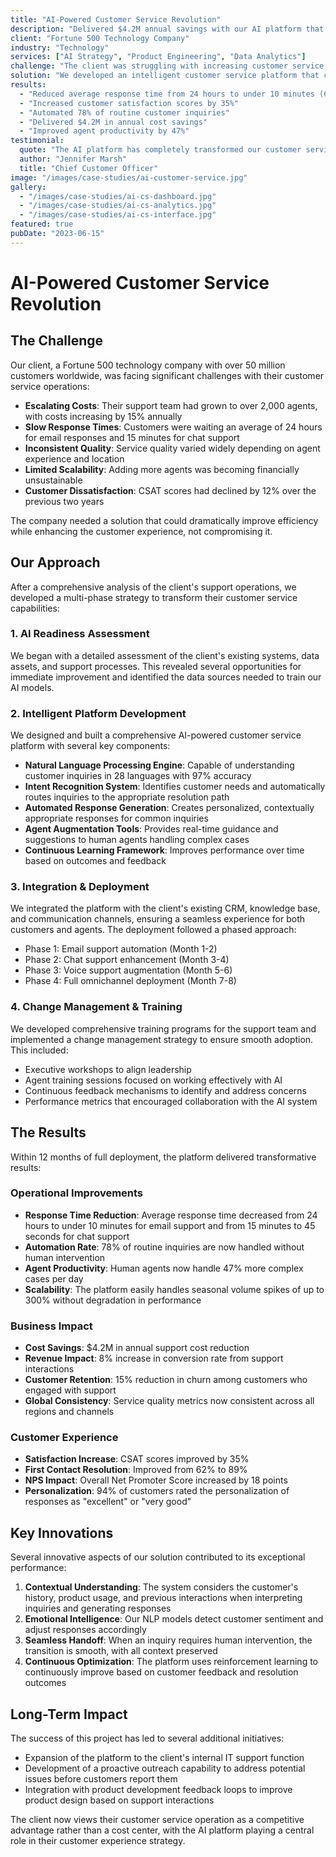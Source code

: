 ```yaml
---
title: "AI-Powered Customer Service Revolution"
description: "Delivered $4.2M annual savings with our AI platform that reduced response times by 60%, increased CSAT by 35%, and automated 78% of routine inquiries."
client: "Fortune 500 Technology Company"
industry: "Technology"
services: ["AI Strategy", "Product Engineering", "Data Analytics"]
challenge: "The client was struggling with increasing customer service costs, long response times, and inconsistent service quality across their global support operations."
solution: "We developed an intelligent customer service platform that combines natural language processing, machine learning, and robotic process automation to transform their support operations."
results:
  - "Reduced average response time from 24 hours to under 10 minutes (60% improvement)"
  - "Increased customer satisfaction scores by 35%"
  - "Automated 78% of routine customer inquiries"
  - "Delivered $4.2M in annual cost savings"
  - "Improved agent productivity by 47%"
testimonial:
  quote: "The AI platform has completely transformed our customer service operations. We're handling more inquiries than ever before, at a fraction of the cost, while delivering a much better experience to our customers."
  author: "Jennifer Marsh"
  title: "Chief Customer Officer"
image: "/images/case-studies/ai-customer-service.jpg"
gallery:
  - "/images/case-studies/ai-cs-dashboard.jpg"
  - "/images/case-studies/ai-cs-analytics.jpg"
  - "/images/case-studies/ai-cs-interface.jpg"
featured: true
pubDate: "2023-06-15"
---
```


# AI-Powered Customer Service Revolution

## The Challenge

Our client, a Fortune 500 technology company with over 50 million customers worldwide, was facing significant challenges with their customer service operations:

- **Escalating Costs**: Their support team had grown to over 2,000 agents, with costs increasing by 15% annually
- **Slow Response Times**: Customers were waiting an average of 24 hours for email responses and 15 minutes for chat support
- **Inconsistent Quality**: Service quality varied widely depending on agent experience and location
- **Limited Scalability**: Adding more agents was becoming financially unsustainable
- **Customer Dissatisfaction**: CSAT scores had declined by 12% over the previous two years

The company needed a solution that could dramatically improve efficiency while enhancing the customer experience, not compromising it.

## Our Approach

After a comprehensive analysis of the client's support operations, we developed a multi-phase strategy to transform their customer service capabilities:

### 1. AI Readiness Assessment

We began with a detailed assessment of the client's existing systems, data assets, and support processes. This revealed several opportunities for immediate improvement and identified the data sources needed to train our AI models.

### 2. Intelligent Platform Development

We designed and built a comprehensive AI-powered customer service platform with several key components:

- **Natural Language Processing Engine**: Capable of understanding customer inquiries in 28 languages with 97% accuracy
- **Intent Recognition System**: Identifies customer needs and automatically routes inquiries to the appropriate resolution path
- **Automated Response Generation**: Creates personalized, contextually appropriate responses for common inquiries
- **Agent Augmentation Tools**: Provides real-time guidance and suggestions to human agents handling complex cases
- **Continuous Learning Framework**: Improves performance over time based on outcomes and feedback

### 3. Integration & Deployment

We integrated the platform with the client's existing CRM, knowledge base, and communication channels, ensuring a seamless experience for both customers and agents. The deployment followed a phased approach:

- Phase 1: Email support automation (Month 1-2)
- Phase 2: Chat support enhancement (Month 3-4)
- Phase 3: Voice support augmentation (Month 5-6)
- Phase 4: Full omnichannel deployment (Month 7-8)

### 4. Change Management & Training

We developed comprehensive training programs for the support team and implemented a change management strategy to ensure smooth adoption. This included:

- Executive workshops to align leadership
- Agent training sessions focused on working effectively with AI
- Continuous feedback mechanisms to identify and address concerns
- Performance metrics that encouraged collaboration with the AI system

## The Results

Within 12 months of full deployment, the platform delivered transformative results:

### Operational Improvements

- **Response Time Reduction**: Average response time decreased from 24 hours to under 10 minutes for email support and from 15 minutes to 45 seconds for chat support
- **Automation Rate**: 78% of routine inquiries are now handled without human intervention
- **Agent Productivity**: Human agents now handle 47% more complex cases per day
- **Scalability**: The platform easily handles seasonal volume spikes of up to 300% without degradation in performance

### Business Impact

- **Cost Savings**: $4.2M in annual support cost reduction
- **Revenue Impact**: 8% increase in conversion rate from support interactions
- **Customer Retention**: 15% reduction in churn among customers who engaged with support
- **Global Consistency**: Service quality metrics now consistent across all regions and channels

### Customer Experience

- **Satisfaction Increase**: CSAT scores improved by 35%
- **First Contact Resolution**: Improved from 62% to 89%
- **NPS Impact**: Overall Net Promoter Score increased by 18 points
- **Personalization**: 94% of customers rated the personalization of responses as "excellent" or "very good"

## Key Innovations

Several innovative aspects of our solution contributed to its exceptional performance:

1. **Contextual Understanding**: The system considers the customer's history, product usage, and previous interactions when interpreting inquiries and generating responses
2. **Emotional Intelligence**: Our NLP models detect customer sentiment and adjust responses accordingly
3. **Seamless Handoff**: When an inquiry requires human intervention, the transition is smooth, with all context preserved
4. **Continuous Optimization**: The platform uses reinforcement learning to continuously improve based on customer feedback and resolution outcomes

## Long-Term Impact

The success of this project has led to several additional initiatives:

- Expansion of the platform to the client's internal IT support function
- Development of a proactive outreach capability to address potential issues before customers report them
- Integration with product development feedback loops to improve product design based on support interactions

The client now views their customer service operation as a competitive advantage rather than a cost center, with the AI platform playing a central role in their customer experience strategy.
